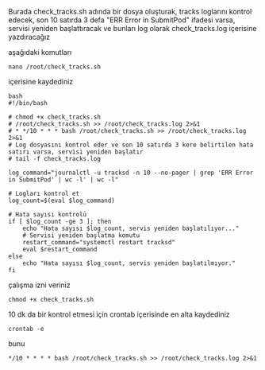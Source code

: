 Burada check_tracks.sh adında bir dosya oluşturak, tracks loglarını kontrol edecek, 
son 10 satırda 3 defa "ERR Error in SubmitPod" ifadesi varsa, servisi yeniden başlattıracak ve bunları log olarak check_tracks.log içerisine yazdıracağız

aşağıdaki komutları 
    
    nano /root/check_tracks.sh 
içerisine kaydediniz

    bash
    #!/bin/bash
    
    # chmod +x check_tracks.sh
    # /root/check_tracks.sh >> /root/check_tracks.log 2>&1
    # * */10 * * * bash /root/check_tracks.sh >> /root/check_tracks.log 2>&1
    # Log dosyasını kontrol eder ve son 10 satırda 3 kere belirtilen hata satırı varsa, servisi yeniden başlatır
    # tail -f check_tracks.log
    
    log_command="journalctl -u tracksd -n 10 --no-pager | grep 'ERR Error in SubmitPod' | wc -l' | wc -l"
    
    # Logları kontrol et
    log_count=$(eval $log_command)
    
    # Hata sayısı kontrolü
    if [ $log_count -ge 3 ]; then
        echo "Hata sayısı $log_count, servis yeniden başlatılıyor..."
        # Servisi yeniden başlatma komutu
        restart_command="systemctl restart tracksd"
        eval $restart_command
    else
        echo "Hata sayısı $log_count, servis yeniden başlatılmıyor."
    fi

çalışma izni veriniz

    chmod +x check_tracks.sh

10 dk da bir kontrol etmesi için crontab içerisinde en alta kaydediniz

    crontab -e

bunu

    */10 * * * * bash /root/check_tracks.sh >> /root/check_tracks.log 2>&1

